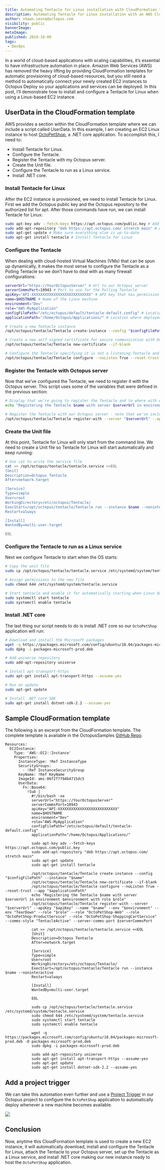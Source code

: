 ```yaml
---
title: Automating Tentacle for Linux installation with CloudFormation templates
description: Automating Tentacle for Linux installation with an AWS CloudFormation template.
author: shawn.sesna@octopus.com
visibility: public
bannerImage: 
metaImage: 
published: 2019-10-09
tags:
 - DevOps
---
```


In a world of cloud-based applications with scaling capabilities, it’s essential to have infrastructure automation in place.  Amazon Web Services (AWS) has removed the heavy lifting by providing CloudFormation templates for automatic provisioning of cloud-based resources, but you still need a method to automatically connect your newly created EC2 instances to Octopus Deploy so your applications and services can be deployed.  In this post, I‘ll demonstrate how to install and configure a Tentacle for Linux when using a Linux-based EC2 instance.

## UserData in the CloudFormation template

AWS provides a section within the CloudFormation template where we can include a script called UserData.  In this example, I am creating an EC2 Linux instance to host [OctoPetShop](https://github.com/OctopusSamples/OctoPetShop), a .NET core application.  To accomplish this, I need to:

- Install Tentacle for Linux.
- Configure the Tentacle.
- Register the Tentacle with my Octopus server.
- Create the Unit file.
- Configure the Tentacle to run as a Linux service.
- Install .NET core.

### Install Tentacle for Linux

After the EC2 instance is provisioned, we need to install Tentacle for Linux. First we add the Octopus public key and the Octopus repository to the authorized list for apt.  After those commands have run, we can install Tentacle for Linux:

```bash
sudo apt-key adv --fetch-keys https://apt.octopus.com/public.key # Add Octopus public key to apt
sudo add-apt-repository "deb https://apt.octopus.com/ stretch main" # Add Octopus repository to apt
sudo apt-get update # Make sure everything else is up-to-date
sudo apt-get install tentacle # Install Tentacle for Linux
```

### Configure the Tentacle

When dealing with cloud-hosted Virtual Machines (VMs) that can be spun up dynamically, it makes the most sense to configure the Tentacle as a Polling Tentacle so we don’t have to deal with as many firewall configurations:

```bash
serverUrl="https://YourOctopusServer" # Url to our Octopus server
serverCommsPort=10943 # Port to use for the Polling Tentacle
apiKey="API-XXXXXXXXXXXXXXXXXXXXXXXXXXX" # API key that has permission to add machines
name=$HOSTNAME # Name of the Linux machine
environment="Dev" 
role="AWS-MyApplication"
configFilePath="/etc/octopus/default/tentacle-default.config" # Location on disk to store the configuration
applicationPath="/home/Octopus/Applications/" # Location where deployed applications will be installed to

# Create a new Tentacle instance
/opt/octopus/tentacle/Tentacle create-instance --config "$configFilePath" --instance "$name"

# Create a new self-signed certificate for secure communication with Octopus server
/opt/octopus/tentacle/Tentacle new-certificate --if-blank

# Configure the Tentacle specifying it is not a listening Tentacle and setting where deployed applications go
/opt/octopus/tentacle/Tentacle configure --noListen True --reset-trust --app "$applicationPath"
```

### Register the Tentacle with Octopus server

Now that we’ve configured the Tentacle, we need to register it with the Octopus server.  This script uses some of the variables that were defined in the previous section:

```bash
# Display that we’re going to register the Tentacle and to where with environments and roles
echo "Registering the Tentacle $name with server $serverUrl in environment $environment with role $role"

# Register the Tentacle with our Octopus server - note that we've included more environments and roles than the ones defined in variables above
/opt/octopus/tentacle/Tentacle register-with --server "$serverUrl" --apiKey "$apiKey" --name "$name" --env "$environment" --env "TearDown" --role "$role" --role "OctoPetShop-Web" --role "OctoPetShop-ProductService" --role "OctoPetShop-ShoppingCartService" --comms-style "TentacleActive" --server-comms-port $serverCommsPort
```

### Create the Unit file

At this point, Tentacle for Linux will only start from the command line.  We need to create a Unit file so Tentacle for Linux will start automatically and keep running:

```bash
# Use cat to write the service file
cat >> /opt/octopus/tentacle/tentacle.service <<EOL
[Unit]
Description=Octopus Tentacle
After=network.target

[Service]
Type=simple
User=root
WorkingDirectory=/etc/octopus/Tentacle/
ExecStart=/opt/octopus/tentacle/Tentacle run --instance $name --noninteractive
Restart=always

[Install]
WantedBy=multi-user.target

EOL
```

### Configure the Tentacle to run as a Linux service

Next we configure Tentacle to start when the OS starts:

```bash
# Copy the unit file
sudo cp /opt/octopus/tentacle/tentacle.service /etc/systemd/system/tentacle.service

# Assign permissions to the new file
sudo chmod 644 /etc/systemd/system/tentacle.service

# Start tentacle and enable it for automatically starting when Linux does
sudo systemctl start tentacle
sudo systemctl enable tentacle
```

### Install .NET core

The last thing our script needs to do is install .NET core so our `OctoPetShop` application will run:

```bash
# Download and install the Microsoft packages
wget -q https://packages.microsoft.com/config/ubuntu/18.04/packages-microsoft-prod.deb -O packages-microsoft-prod.deb
sudo dpkg -i packages-microsoft-prod.deb

# Add universe repository
sudo add-apt-repository universe

# Install apt-transport-https
sudo apt-get install apt-transport-https --assume-yes

# Run an update
sudo apt-get update

# Install .NET core SDK
sudo apt-get install dotnet-sdk-2.2 --assume-yes
```

## Sample CloudFormation template

The following is an excerpt from the CloudFormation template. The complete template is available in the OctopusSamples [GitHub Repo](https://github.com/OctopusSamples/CloudFormation-LinuxTentacle/blob/master/src/SampleCloudFormation.yaml).

```
Resources:
  EC2Instance:
    Type: 'AWS::EC2::Instance'
    Properties:
      InstanceType: !Ref InstanceType
      SecurityGroups:
        - !Ref InstanceSecurityGroup
      KeyName: !Ref KeyName
      ImageId: ami-06f2f779464715dc5
      UserData:
        Fn::Base64: 
          !Sub |
            #!/bin/bash -xe
            serverUrl="https://YourOctopusServer"
            serverCommsPort=10943
            apiKey="API-XXXXXXXXXXXXXXXXXXXXXXXXXXX"
            name=$HOSTNAME
            environment="Dev"
            role="AWS-MyApplication"
            configFilePath="/etc/octopus/default/tentacle-default.config"
            applicationPath="/home/Octopus/Applications/"

            sudo apt-key adv --fetch-keys https://apt.octopus.com/public.key
            sudo add-apt-repository "deb https://apt.octopus.com/ stretch main"
            sudo apt-get update
            sudo apt-get install tentacle

            /opt/octopus/tentacle/Tentacle create-instance --config "$configFilePath" --instance "$name"
            /opt/octopus/tentacle/Tentacle new-certificate --if-blank
            /opt/octopus/tentacle/Tentacle configure --noListen True --reset-trust --app "$applicationPath"
            echo "Registering the Tentacle $name with server $serverUrl in environment $environment with role $role"
            /opt/octopus/tentacle/Tentacle register-with --server "$serverUrl" --apiKey "$apiKey" --name "$name" --env "$environment" --env "TearDown" --role "$role" --role "OctoPetShop-Web" --role "OctoPetShop-ProductService" --role "OctoPetShop-ShoppingCartService" --comms-style "TentacleActive" --server-comms-port $serverCommsPort
            
            cat >> /opt/octopus/tentacle/tentacle.service <<EOL
            [Unit]
            Description=Octopus Tentacle
            After=network.target

            [Service]
            Type=simple
            User=root
            WorkingDirectory=/etc/octopus/Tentacle/
            ExecStart=/opt/octopus/tentacle/Tentacle run --instance $name --noninteractive
            Restart=always

            [Install]
            WantedBy=multi-user.target

            EOL
            
            sudo cp /opt/octopus/tentacle/tentacle.service /etc/systemd/system/tentacle.service
            sudo chmod 644 /etc/systemd/system/tentacle.service
            sudo systemctl start tentacle
            sudo systemctl enable tentacle
            
            wget -q https://packages.microsoft.com/config/ubuntu/18.04/packages-microsoft-prod.deb -O packages-microsoft-prod.deb
            sudo dpkg -i packages-microsoft-prod.deb
            
            sudo add-apt-repository universe
            sudo apt-get install apt-transport-https --assume-yes
            sudo apt-get update
            sudo apt-get install dotnet-sdk-2.2 --assume-yes
```

## Add a project trigger

We can take this automation even further and use a [Project Trigger](https://octopus.com/docs/deployment-process/project-triggers) in our Octopus project to configure the `OctoPetShop` application to automatically deploy whenever a new machine becomes available.

![](octopetshop-project-trigger.png)

## Conclusion 

Now, anytime this CloudFormation template is used to create a new EC2 instance, it will automatically download, install and configure the Tentacle for Linux, attach the Tentacle to your Octopus server, set up the Tentacle as a Linux service, and install .NET core making our new instance ready to host the `OctoPetShop` application.
